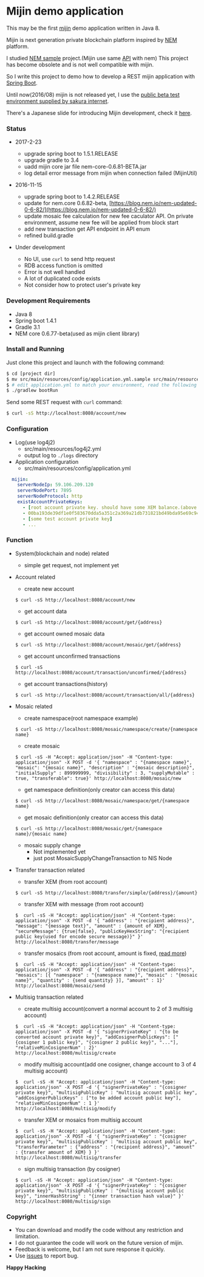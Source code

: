 # Mijin demo application

This may be the first [mijin](http://mijin.io/ja/) demo application written in Java 8.

Mijin is next generation private blockchain platform inspired by [NEM](http://nem.io/) platform.

I studied [NEM sample](https://github.com/BloodyRookie/nem-samples) project.(Mijin use same [API](http://bob.nem.ninja/docs/) with nem) This project has become obsolete and is not well compatible with mijin.

So I write this project to demo how to develop a REST mijin application with [Spring Boot](http://projects.spring.io/spring-boot/).

Until now(2016/08) mijin is not released yet, I use the [public beta test environment supplied by sakura internet](http://mijin.io/ja/mijin-cloud-chain-beta-test).

There's a Japanese slide for introducing Mijin development, check it [here](https://github.com/sjitech/mijin-dev-slide).

### Status ###

* 2017-2-23
    + upgrade spring boot to 1.5.1.RELEASE
    + upgrade gradle to 3.4
    + uadd mijin core jar file nem-core-0.6.81-BETA.jar
    + log detail error message from mijin when connection failed (MijinUtil)

* 2016-11-15
    + upgrade spring boot to 1.4.2.RELEASE
    + update for nem.core 0.6.82-beta, [https://blog.nem.io/nem-updated-0-6-82/](https://blog.nem.io/nem-updated-0-6-82/)
    + update mosaic fee calculation for new fee caculator API. On private environment, assume new fee will be applied from block start
    + add new transaction get API endpoint in API enum
    + refined build.gradle

* Under development
    + No UI, use `curl` to send http request
    + RDB access function is omitted
    + Error is not well handled
    + A lot of duplicated code exists
    + Not consider how to protect user's private key

### Development Requirements ###

* Java 8
* Spring boot 1.4.1
* Gradle 3.1
* NEM core 0.6.77-beta(used as mijin client library)

### Install and Running ###

Just clone this project and launch with the following command:

```bash
$ cd [project dir]
$ mv src/main/resources/config/application.yml.sample src/main/resources/config/application.yml
$ # edit application.yml to match your environment, read the following configuration section
$ ./gradlew bootRun
```

Send some REST request with `curl` command:

```bash
$ curl -sS http://localhost:8080/account/new
```

### Configuration ###

* Log(use log4j2)
    + src/main/resources/log4j2.yml
    + output log to `./logs` directory
* Application configuration
    + src/main/resources/config/application.yml

```yml
  mijin:
    serverNodeIp: 59.106.209.120
    serverNodePort: 7895
    serverNodeProtocol: http
    existAccountPrivateKeys:
      - [root account private key. should have some XEM balance.(above 10000XEM is preferred)]
      - 00ba193de39df1e0f583670dda5a351c2a369a21db731821bd49bda95e69c944b3
      - [some test account private key]
      - ...
```


### Function ###

* System(blockchain and node) related
    + simple get request, not implement yet
* Account related
    + create new account

    ```
    $ curl -sS http://localhost:8080/account/new
    ```

    + get account data

    ```
    $ curl -sS http://localhost:8080/account/get/{address}
    ```

    + get account owned mosaic data

    ```
    $ curl -sS http://localhost:8080/account/mosaic/get/{address}
    ```

    + get account unconfirmed transactions

    ```
    $ curl -sS http://localhost:8080/account/transaction/unconfirmed/{address}
    ```

    + get account transactions(history)

    ```
    $ curl -sS http://localhost:8080/account/transaction/all/{address}
    ```

* Mosaic related
    + create namespace(root namespace example)

    ```
    $ curl -sS http://localhost:8080/mosaic/namespace/create/{namespace name}
    ```

    + create mosaic

    ```
    $ curl -sS -H "Accept: application/json" -H "Content-type: application/json" -X POST -d '{ "namespace" : "{namespace name}", "mosaic": "{mosaic name}", "description" : "{mosaic description}", "initialSupply" : 899999999, "divisibility" : 3, "supplyMutable" : true, "transferable": true}' http://localhost:8080/mosaic/new
    ```

    + get namespace definition(only creator can access this data)

    ```
    $ curl -sS http://localhost:8080/mosaic/namespace/get/{namespace name}
    ```

    + get mosaic definition(only creator can access this data)

    ```
    $ curl -sS http://localhost:8080/mosaic/get/{namespace name}/{mosaic name}
    ```

    + mosaic supply change
        - Not implemented yet
        - just post MosaicSupplyChangeTransaction to NIS Node

* Transfer transaction related
    + transfer XEM (from root account)

    ```
    $ curl -sS http://localhost:8080/transfer/simple/{address}/{amount}
    ```

    + transfer XEM with message (from root account)

    ```
    $  curl -sS -H "Accept: application/json" -H "Content-type: application/json" -X POST -d '{ "address" : "{recipient address}", "message": "{message text}", "amount" : {amount of XEM},  "secureMessage": {true|false}, "publicKeyHexString": "{recipient public key(used for encode secure message)}" }' http://localhost:8080/transfer/message
    ```

    + transfer mosaics (from root account, amount is fixed, [read more](http://bob.nem.ninja/docs/#version-2-transfer-transactions))

    ```
    $  curl -sS -H "Accept: application/json" -H "Content-type: application/json" -X POST -d '{ "address" : "{recipient address}", "mosaics": [{ "namespace" : "{namespace name}", "mosaic" : "{mosaic name}", "quantity" : {send quantity} }], "amount" : 1}' http://localhost:8080/mosaic/send
    ```

* Multisig transaction related
    + create multisig account(convert a normal account to 2 of 3 multisig account)

    ```
    $  curl -sS -H "Accept: application/json" -H "Content-type: application/json" -X POST -d '{ "signerPrivateKey" : "{to be converted account private key}", "addCosignerPublicKeys": ["{cosigner 1 public key}", "{cosigner 2 public key}", "..."], "relativeMinCosignerNum" : 2}' http://localhost:8080/multisig/create
    ```

    + modify multisig account(add one cosigner, change account to 3 of 4 multisig account)

    ```
    $  curl -sS -H "Accept: application/json" -H "Content-type: application/json" -X POST -d '{ "signerPrivateKey" : "{cosigner private key}", "multisigPublicKey" : "multisig account public key", "addCosignerPublicKeys" : ["to be added account public key"], "relativeMinCosignerNum" : 1 }' http://localhost:8080/multisig/modify
    ```


    + transfer XEM or mosaics from multisig account

    ```
    $  curl -sS -H "Accept: application/json" -H "Content-type: application/json" -X POST -d '{ "signerPrivateKey" : "{cosigner private key}", "multisigPublicKey" : "multisig account public key", "transferParameter" : {"address" : "{recipient address}", "amount" : {transfer amount of XEM} } }' http://localhost:8080/multisig/transfer
    ```

    + sign multisig transaction (by cosigner)

    ```
    $ curl -sS -H "Accept: application/json" -H "Content-type: application/json" -X POST -d '{ "signerPrivateKey" : "{cosigner private key}", "multisigPublicKey" : "{multisig account public key}", "innerHashString" : "{inner transaction hash value}" }' http://localhost:8080/multisig/sign
    ```

### Copyright ###

* You can download and modify the code without any restriction and limitation.
* I do not guarantee the code will work on the future version of mijin.
* Feedback is welcome, but I am not sure response it quickly.
* Use [issues](https://bitbucket.org/samfisher/mijin-demo-backend/issues?status=new&status=open) to report bug.

**Happy Hacking**
